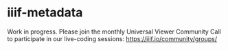 # iiif-metadata

Work in progress. Please join the monthly Universal Viewer Community Call to participate in our live-coding sessions: https://iiif.io/community/groups/